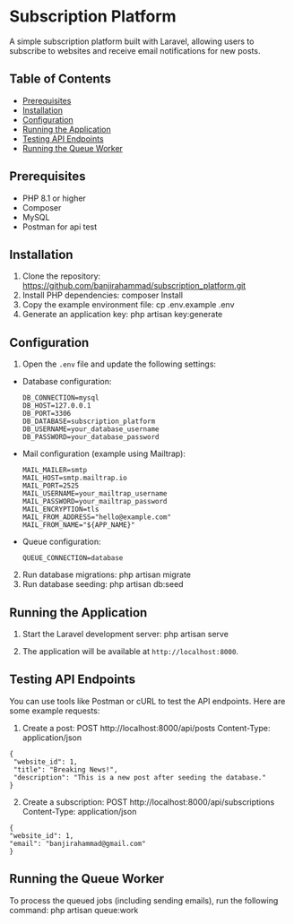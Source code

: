 # Subscription Platform

A simple subscription platform built with Laravel, allowing users to subscribe to websites and receive email notifications for new posts.

## Table of Contents
- [Prerequisites](#prerequisites)
- [Installation](#installation)
- [Configuration](#configuration)
- [Running the Application](#running-the-application)
- [Testing API Endpoints](#testing-api-endpoints)
- [Running the Queue Worker](#running-the-queue-worker)


## Prerequisites

- PHP 8.1 or higher
- Composer
- MySQL
- Postman for api test

## Installation

1. Clone the repository: https://github.com/banjirahammad/subscription_platform.git
2. Install PHP dependencies: composer Install
3. Copy the example environment file: cp .env.example .env
4. Generate an application key: php artisan key:generate


## Configuration

1. Open the `.env` file and update the following settings:

- Database configuration:
  ```
  DB_CONNECTION=mysql
  DB_HOST=127.0.0.1
  DB_PORT=3306
  DB_DATABASE=subscription_platform
  DB_USERNAME=your_database_username
  DB_PASSWORD=your_database_password
  ```

- Mail configuration (example using Mailtrap):
  ```
  MAIL_MAILER=smtp
  MAIL_HOST=smtp.mailtrap.io
  MAIL_PORT=2525
  MAIL_USERNAME=your_mailtrap_username
  MAIL_PASSWORD=your_mailtrap_password
  MAIL_ENCRYPTION=tls
  MAIL_FROM_ADDRESS="hello@example.com"
  MAIL_FROM_NAME="${APP_NAME}"
  ```

- Queue configuration:
  ```
  QUEUE_CONNECTION=database
  ```

2. Run database migrations: php artisan migrate
3. Run database seeding: php artisan db:seed



## Running the Application

1. Start the Laravel development server: php artisan serve

2. The application will be available at `http://localhost:8000`.


## Testing API Endpoints

You can use tools like Postman or cURL to test the API endpoints. Here are some example requests:

1. Create a post: POST http://localhost:8000/api/posts
Content-Type: application/json
 ```
{
  "website_id": 1,
  "title": "Breaking News!",
  "description": "This is a new post after seeding the database."
}
```

2. Create a subscription: POST http://localhost:8000/api/subscriptions
Content-Type: application/json
 ```
{
"website_id": 1,
"email": "banjirahammad@gmail.com"
}
```



## Running the Queue Worker

To process the queued jobs (including sending emails), run the following command: php artisan queue:work
